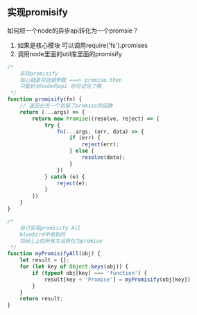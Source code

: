 ## 实现promisify
如何将一个node的异步api转化为一个promsie？
1. 如果是核心模块 可以调用require('fs').promises
2. 调用node里面的util库里面的promisify

```js
/* 
	实现promisify
	核心就是将回调参数 ===> promise.then
	只能针对node的api 你可记住了哦
 */
function promisify(fn) {
	// 返回出去一个包装了promsie的函数
	return (...args) => {
		return new Promise((resolve, reject) => {
			try {
				fn(...args, (err, data) => {
					if (err) {
						reject(err);
					} else {
						resolve(data);
					}
				})
			} catch (e) {
				reject(e);
			}
		})
	}
}
```

```js
/* 
	自己实现promisify All 
	bluebird中用到的
	将obj上的所有方法转化为promise
 */
function myPromisifyAll(obj) {
	let result = {};
	for (let key of Object.keys(obj)) {
		if (typeof obj[key] === 'function') {
			result[key + 'Promise'] = myPromisify(obj[key])
		}
	}
	return result;
}

```